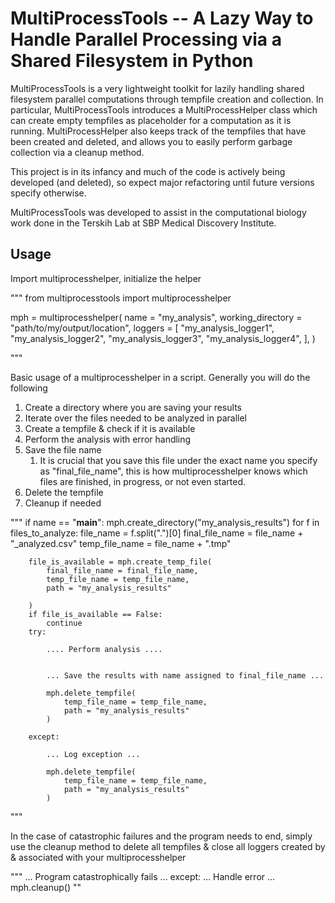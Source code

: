 # MultiProcessTools -- A Lazy Way to Handle Parallel Processing via a Shared Filesystem in Python

MultiProcessTools is a very lightweight toolkit for lazily handling shared filesystem parallel computations through tempfile creation and collection. In particular, MultiProcessTools introduces a MultiProcessHelper class which can create empty tempfiles as placeholder for a computation as it is running. MultiProcessHelper also keeps track of the tempfiles that have been created and deleted, and allows you to easily perform garbage collection via a cleanup method.

This project is in its infancy and much of the code is actively being developed (and deleted), so expect major refactoring until future versions specify otherwise. 

MultiProcessTools was developed to assist in the computational biology work done in the Terskih Lab at SBP Medical Discovery Institute.


## Usage

Import multiprocesshelper, initialize the helper

"""
from multiprocesstools import multiprocesshelper

mph = multiprocesshelper(
        name = "my_analysis",
        working_directory = "path/to/my/output/location",
        loggers = [
            "my_analysis_logger1", "my_analysis_logger2", 
            "my_analysis_logger3", "my_analysis_logger4", 
            ],
)

"""

Basic usage of a multiprocesshelper in a script. Generally you will do the following 
1) Create a directory where you are saving your results
2) Iterate over the files needed to be analyzed in parallel
3) Create a tempfile & check if it is available
4) Perform the analysis with error handling
5) Save the file name
   1) It is crucial that you save this file under the exact name you specify as "final_file_name", this is how multiprocesshelper knows which files are finished, in progress, or not even started.
6) Delete the tempfile
7) Cleanup if needed

"""
if name == "__main__":
    mph.create_directory("my_analysis_results")
    for f in files_to_analyze:
        file_name = f.split(".")[0]
        final_file_name = file_name + "_analyzed.csv"
        temp_file_name = file_name + ".tmp"

        file_is_available = mph.create_temp_file(
            final_file_name = final_file_name,
            temp_file_name = temp_file_name,
            path = "my_analysis_results"

        )
        if file_is_available == False:
            continue
        try:

            .... Perform analysis ....


            ... Save the results with name assigned to final_file_name ...

            mph.delete_tempfile(
                temp_file_name = temp_file_name,
                path = "my_analysis_results"
            )
        
        except:

            ... Log exception ...
        
            mph.delete_tempfile(
                temp_file_name = temp_file_name,
                path = "my_analysis_results"
            )
"""

In the case of catastrophic failures and the program needs to end, simply use the cleanup method to delete all tempfiles & close all loggers created by & associated with your multiprocesshelper

"""
... Program catastrophically fails ...
except:
    ... Handle error ...
    mph.cleanup()
""